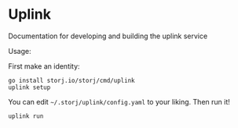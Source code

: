# Uplink 

Documentation for developing and building the uplink service

Usage:

First make an identity:
```
go install storj.io/storj/cmd/uplink
uplink setup
```

You can edit `~/.storj/uplink/config.yaml` to your liking. Then run it!

```
uplink run
```
